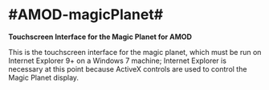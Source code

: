 #AMOD-magicPlanet#
================

**Touchscreen Interface for the Magic Planet for AMOD**

This is the touchscreen interface for the magic planet, which must be run on Internet Explorer 9+ on a Windows 7 machine;
Internet Explorer is necessary at this point because ActiveX controls are used to control the Magic Planet display.
